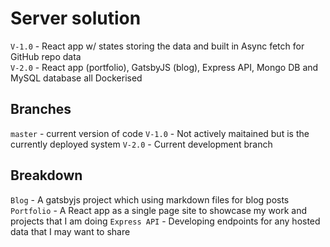 # Server solution
 `V-1.0` - React app w/ states storing the data and built in Async fetch for GitHub repo data  
 `V-2.0` - React app (portfolio), GatsbyJS (blog), Express API, Mongo DB and MySQL database all Dockerised 

## Branches 
`master` - current version of code
`V-1.0` - Not actively maitained but is the currently deployed system
`V-2.0` - Current development branch

## Breakdown 

`Blog` - A gatsbyjs project which using markdown files for blog posts
`Portfolio` - A React app as a single page site to showcase my work and projects that I am doing 
`Express API` - Developing endpoints for any hosted data that I may want to share
